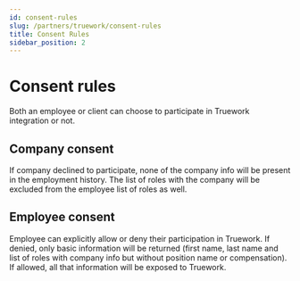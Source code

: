 ```yaml
---
id: consent-rules
slug: /partners/truework/consent-rules
title: Consent Rules
sidebar_position: 2
---
```


# Consent rules

Both an employee or client can choose to participate in Truework integration or not.

## Company consent

If company declined to participate, none of the company info will be present in the employment history. The list of roles with the company will be excluded from the employee list of roles as well.

## Employee consent

Employee can explicitly allow or deny their participation in Truework. If denied, only basic information will be returned (first name, last name and list of roles with company info but without position name or compensation). If allowed, all that information will be exposed to Truework.